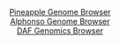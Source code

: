 <div id="Pineapple_Genome_Browser" align="center">
  <a href="https://ink-blot.github.io/?sessionURL=blob:zZJda9swFIb_i6BlA8e2_BkbynCafmRd6jaZm9JSjGLLjlZZciQlbhLy36eVjd2s0FxsDHQhHY503vfVswNrLCThDMTAMaFvQggMIBe8m6KmpfgaNViCuEJUYgMIXGGBWYFBvAMVkgplky_65kKpVsaWRVTbaxCruSldEzVoyxnqpFnwxjrllKI5F0hxIa2BQGtukXrd6_Acta2pZ7umb5VIIQvRdsGZ5FaLWZ13.r38VymvMeMNzpsVVeRVQK71aI2lWaFPyWyaFAWW8gpvRuVJcjVK7tyz7OEiOH3I0stZFsyOp6RmSK0EPklH_mceOQ6dpPPLehQk4ZFzPg7ZfUee.0fu8PjspSUCyxMYwr7nBF7f1dEQVuKX_8m1XuRA58OuKHGwGSyqbnufna.2R86gdFGSDO_Q.A3newNQXqw0C6BYiDCGtuHageE7Qe_HFvYN2450PoITED8.GUAJVDzr9scdUJtWEwMkXq5e4TEAFyUWIO5Fth3CKHJ8L_TsKIJ7YwdWgv69cM.zSRTaTuI4QV4RqjTOZS5ZK03EmLkuKrPeHpjmcnJ7kcJBerMdf3OTxdeXbDbx0j6c2tkfs_S0fz369QO10fco.ifcvUeIqeaHwhbKjN48.OUwW17cpnbt3d.Mp0xN.tfem_EcFk3FRYOU7tcVffxJ2xoJgpjShTWRZE4oUZuZTpF3IIaOq6EFBadcUwhEPf9gG7YBffvjbzjd_dP.Ow--">Pineapple Genome Browser</a>
</div>
<div id="Alphonso_Genome_Browser" align="center">
  <a href="https://ink-blot.github.io/?sessionURL=blob:zZRda9swFIb_i6BlA8eW7cSJDWW4abokLRtNlqYfFHNiy44WW1IlxU4T8t.nlI3ddNBcbAyMkA6S_Z5HD96hmkhFOUMR8my3Y7suspBa8mYKlSjJF6iIQlEOpSIWkiQnkrCUoGiHclAaZpNrc3KptVCR41AtWhWwgtvKt6GCLWfQKDvlldPnZQkLLkFzqZxzCTV3aFG3GrIAIWzzbd_uOBlocKAUS84UdwRhRdKY9yW_SklBGK9IUq1LTV8DJCaPyZjZOXyK59M4TYlSV.RllJ3FV6P41h_MHj4H_YfZ1.F8FsxPp7RgoNeSnHEF_ni8WQ2luNncwnByP2WruBk2pH3iX5wONoJKos7crttre0EnDA0YyjKy.Z96Ng89tu_zu.Gw19_CBVz2T7xL.b1rRuxOrwXTJH6j9wBjtLdQydO1cQGlS9mNXGz5OLA6XtA6TN2ehfGBkOQURY9PFtIS0pXZ_rhD.kUYY5Aiz.tXeSzEZUYkilohxl03DL1Ou9vGYejurR1ay_Lv4b2cTcIu9mLPC5KcltronCWKCWUDY3ad5naxPZJn78Q7F9uLbyytxtkNHpnlLR0MmmdssHoqKP5A1EImwOtFmnbfk.uf.PeeILZeHCsdWc4Nl8mdqgc3cTDajkCSu_tV2czG5G1Ah__QcXByLivQZr.pmOVP62qQFJg2hZoquqAl1S9zw5E3KHI938iLUl5yYyOSxeIDtrDldvDH35L6.6f9Dw--">Alphonso Genome Browser</a>
</div>


<div id="DAF_Genomics_Browser" align="center">
  <a href="https://ink-blot.github.io/?sessionURL=blob:tZFra9swFIb_iyD95JvkuyEMr5etSdexBCcspQTVlmMxyXIkuUka8t8n3JbBRhmDDiQhcS7vq_McwSORiooWZAA5MHQgBBZQjdjNMe8YucWcKJDVmCliAUlqIklbEpAdQY2VxsXsxlQ2Wncqc90K1_aGtILTUjnKd3BnK9HrhphUGzmY4yfR4p1ySsFNssYuZl0jWiVcXJZEKdtzO9Ju1jtsjtfYemhJ1rxnmg6qa2PCGKucGhu3tK3I_i9G_oOyWfRDvpznQ_2UHK6rcT69zhf.ZbH6FJ2viq.fl0W0PJvTTYt1L8l4si3CJYPnI3RVClZc3BR1vefb7fT2aSFG_sXZ5b6jkqgxjGESoCj0EnCyABNlbyCAspEwg4EVo8RCQWC_XP0wMlOQgoLs7t4CWuLyh0m_OwJ96AwqoMi2H6hZQMiKSJDZqefFME1RGMSBl6bwZB1BL9k7s7wqZmnsoRyhyHnA3OjXlA0DNEJ_Bt8L5G.dzf5XUHELk34_RQ_fD8UIfUxWX5IJnVSLb7PH9C1QFnjzY7WQHGsTen6.YMHM6HHS6l9c_NP96Sc-">DAF Genomics Browser</a>
</div>
